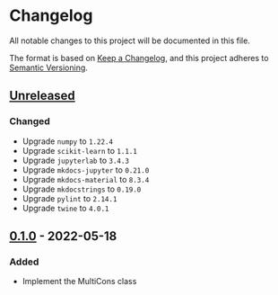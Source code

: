 # Changelog

All notable changes to this project will be documented in this file.

The format is based on [Keep a Changelog](https://keepachangelog.com/en/1.0.0/),
and this project adheres to
[Semantic Versioning](https://semver.org/spec/v2.0.0.html).

## [Unreleased]

### Changed

- Upgrade `numpy` to `1.22.4`
- Upgrade `scikit-learn` to `1.1.1 `
- Upgrade `jupyterlab` to `3.4.3 `
- Upgrade `mkdocs-jupyter` to `0.21.0`
- Upgrade `mkdocs-material` to `8.3.4 `
- Upgrade `mkdocstrings` to `0.19.0`
- Upgrade `pylint` to `2.14.1`
- Upgrade `twine` to `4.0.1 `

## [0.1.0] - 2022-05-18

### Added

- Implement the MultiCons class

[unreleased]: https://github.com/SergioSim/multicons/v0.1.0...master
[0.1.0]: https://github.com/SergioSim/multicons/compare/125c67d...v0.1.0
